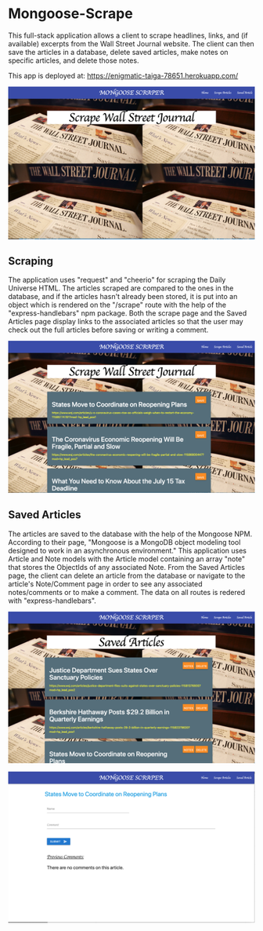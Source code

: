 # Mongoose-Scrape #

This full-stack application allows a client to scrape headlines, links, and (if available) excerpts from the Wall Street 
Journal website. The client can then save the articles in a database, delete saved articles, make notes on specific articles, and delete those notes.

This app is deployed at:  https://enigmatic-taiga-78651.herokuapp.com/

![](images/Figure1.png)

## Scraping ##

The application uses "request" and "cheerio" for scraping the Daily Universe HTML. The articles scraped are compared to the ones in the database, and if the articles hasn't already been stored, it is put into an object which is rendered on the "/scrape" route with the help of the "express-handlebars" npm package. Both the scrape page and the Saved Articles page display links to the associated articles so that the user may check out the full articles before saving or writing a comment.

![](images/Figure2.png)

## Saved Articles ##

The articles are saved to the database with the help of the Mongoose NPM. According to their page, "Mongoose is a MongoDB object modeling tool designed to work in an asynchronous environment." This application uses Article and Note models with the Article model containing an array "note" that stores the ObjectIds of any associated Note. From the Saved Articles page, the client can delete an article from the database or navigate to the article's Note/Comment page in order to see any associated notes/comments or to make a comment. The data on all routes is redered with "express-handlebars".

![](images/Figure3.png)

![](images/Figure4.png)
